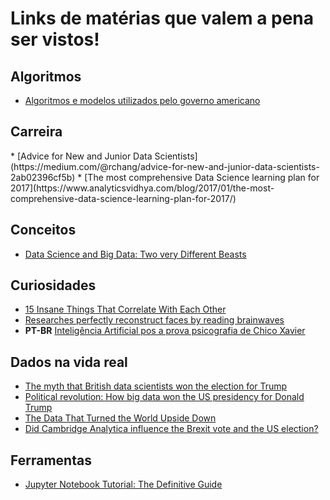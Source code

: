# Links de matérias que valem a pena ser vistos!

<h2 id="algoritmos">Algoritmos</h2>

 * [Algoritmos e modelos utilizados pelo governo americano](http://algorithmtips.org/)

<h2 id="carreira">Carreira</h2>
 * [Advice for New and Junior Data Scientists](https://medium.com/@rchang/advice-for-new-and-junior-data-scientists-2ab02396cf5b)
 * [The most comprehensive Data Science learning plan for 2017](https://www.analyticsvidhya.com/blog/2017/01/the-most-comprehensive-data-science-learning-plan-for-2017/)


<h2 id="conceitos">Conceitos</h2>

 * [Data Science and Big Data: Two very Different Beasts](https://www.linkedin.com/pulse/data-science-big-two-very-different-beasts-sean-mcclure-ph-d-?trk=prof-post)

<h2 id="curiosidades">Curiosidades</h2>

 * [15 Insane Things That Correlate With Each Other](http://www.tylervigen.com/spurious-correlations)
 * [Researches perfectly reconstruct faces by reading brainwaves](https://singularityhub.com/2017/06/14/forget-police-sketches-researchers-perfectly-reconstruct-faces-by-reading-brainwaves/)
 * **PT-BR** [Inteligência Artificial pos a prova psicografia de Chico Xavier](https://super.abril.com.br/historia/inteligencia-artificial-pos-a-prova-psicografia-de-chico-xavier/)

<h2 id="dados-na-vida-real">Dados na vida real</h2>
 
 * [The myth that British data scientists won the election for Trump](http://littleatoms.com/news-science/donald-trump-didnt-win-election-through-facebook)
 * [Political revolution: How big data won the US presidency for Donald Trump](http://www.ibtimes.co.uk/political-revolution-how-big-data-won-us-presidency-donald-trump-1602269)
 * [The Data That Turned the World Upside Down](https://motherboard.vice.com/en_us/article/mg9vvn/how-our-likes-helped-trump-win)
 * [Did Cambridge Analytica influence the Brexit vote and the US election? ](https://www.theguardian.com/politics/2017/mar/04/nigel-oakes-cambridge-analytica-what-role-brexit-trump)

<h2 id="ferramentas">Ferramentas</h2>
 
 * [Jupyter Notebook Tutorial: The Definitive Guide](https://www.datacamp.com/community/tutorials/tutorial-jupyter-notebook#gs.4lsldtI)
